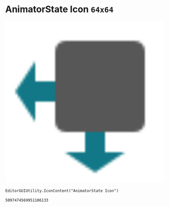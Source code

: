 # AnimatorState Icon `64x64`
<img src="/img/AnimatorState%20Icon.png" width=512 height=512>

``` CSharp
EditorGUIUtility.IconContent("AnimatorState Icon")
```
```
5097474569951106133
```

